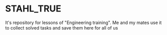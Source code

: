 # STAHL_TRUE
It's repository for lessons of "Engineering training". Me and my mates use it to collect solved tasks and save them here for all of us
